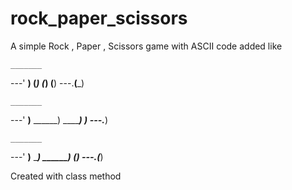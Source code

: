 # rock_paper_scissors
A simple Rock , Paper , Scissors game with ASCII code added like 

    _______
---'   ____)
      (_____)
      (_____)
      (____)
---.__(___)


    _______
---'   ____)____
          ______)
          _______)
         _______)
---.__________)


    _______
---'   ____)____
          ______)
       __________)
      (____)
---.__(___)

Created with class method
